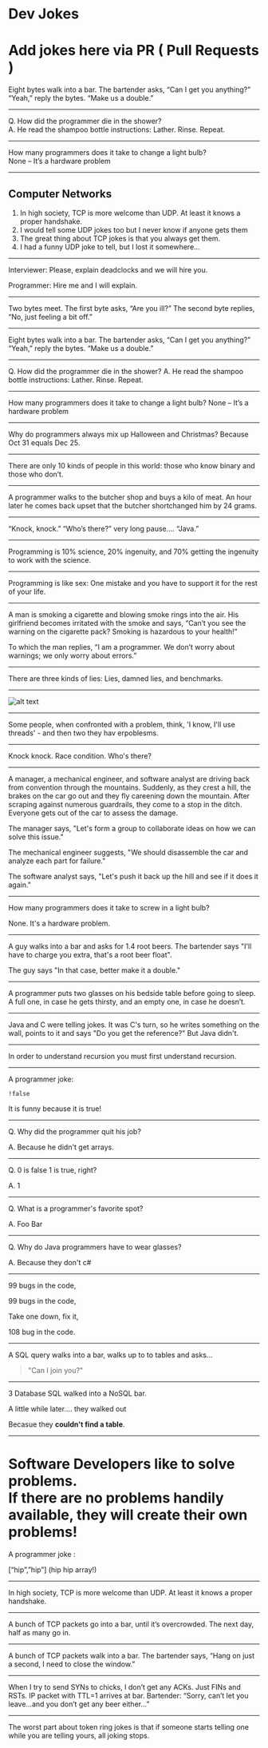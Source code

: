 # Dev Jokes

Add jokes here via PR ( Pull Requests )
===

Eight bytes walk into a bar.  The bartender asks, “Can I get you anything?” <br>
“Yeah,” reply the bytes.  “Make us a double.”

---
Q. How did the programmer die in the shower?<br>
A. He read the shampoo bottle instructions: Lather. Rinse. Repeat.

---

How many programmers does it take to change a light bulb?<br>
None – It’s a hardware problem

---

## Computer Networks
1. In high society, TCP is more welcome than UDP. At least it knows a proper handshake.
2. I would tell some UDP jokes too but I never know if anyone gets them
3. The great thing about TCP jokes is that you always get them.
4. I had a funny UDP joke to tell, but I lost it somewhere...
---
Interviewer: Please, explain deadclocks and we will hire you.

Programmer: Hire me and I will explain.

---

Two bytes meet.  The first byte asks, “Are you ill?”
The second byte replies, “No, just feeling a bit off.”
***

Eight bytes walk into a bar.  The bartender asks, “Can I get you anything?”
“Yeah,” reply the bytes.  “Make us a double.”

***

Q. How did the programmer die in the shower?
A. He read the shampoo bottle instructions: Lather. Rinse. Repeat.

***

How many programmers does it take to change a light bulb?
None – It’s a hardware problem

***

Why do programmers always mix up Halloween and Christmas?
Because Oct 31 equals Dec 25.

***

There are only 10 kinds of people in this world: those who know binary and those who don’t.

***

A programmer walks to the butcher shop and buys a kilo of meat.  An hour later he comes back upset that the butcher shortchanged him by 24 grams.

***

“Knock, knock.”
“Who’s there?”
very long pause….
“Java.”

***

Programming is 10% science, 20% ingenuity, and 70% getting the ingenuity to work with the science.

***

Programming is like sex:
One mistake and you have to support it for the rest of your life.

***

A man is smoking a cigarette and blowing smoke rings into the air.  His girlfriend becomes irritated with the smoke and says, “Can’t you see the warning on the cigarette pack?  Smoking is hazardous to your health!”

To which the man replies, “I am a programmer.  We don’t worry about warnings; we only worry about errors.”

***

There are three kinds of lies: Lies, damned lies, and benchmarks.

***
![alt text](https://encrypted-tbn0.gstatic.com/images?q=tbn:ANd9GcRg94Tjh7hly0_qYYBpW3Z_sTCzXoaR3Xk6R6WgGl5fY6mVCE0c)
***
Some people, when confronted with a problem, think, 'I know, I'll use threads' - and then two they hav erpoblesms.

***

Knock knock. Race condition. Who's there?

***

A manager, a mechanical engineer, and software analyst are driving back from convention through the mountains. Suddenly, as they crest a hill, the brakes on the car go out and they fly careening down the mountain. After scraping against numerous guardrails, they come to a stop in the ditch. Everyone gets out of the car to assess the damage.

The manager says, "Let's form a group to collaborate ideas on how we can solve this issue."

The mechanical engineer suggests, "We should disassemble the car and analyze each part for failure."

The software analyst says, "Let's push it back up the hill and see if it does it again."

***
How many programmers does it take to screw in a light bulb?

None. It's a hardware problem.

***
A guy walks into a bar and asks for 1.4 root beers. The bartender says "I'll have to charge you extra, that's a root beer float".

The guy says "In that case, better make it a double."

***

A programmer puts two glasses on his bedside table before going to sleep. A full one, in case he gets thirsty, and an empty one, in case he doesn’t.

***

Java and C were telling jokes. It was C's turn, so he writes something on the wall, points to it and says "Do you get the reference?" But Java didn't.

***

In order to understand recursion you must first understand recursion.
***
A programmer joke:

```!false```

It is funny because it is true!

---

Q. Why did the programmer quit his job?

A. Because he didn't get arrays.

---

Q. 0 is false 1 is true, right?

A. 1

---

Q. What is a programmer's favorite spot?

A. Foo Bar

---

Q. Why do Java programmers have to wear glasses?

A. Because they don't c#

---

99 bugs in the code,

99 bugs in the code,

Take one down, fix it,

108 bug in the code.

---
A SQL query walks into a bar, walks up to to tables and asks...

>"Can I join you?"

---
3 Database SQL walked into a NoSQL bar.

A little while later....
they walked out 

Becasue they **couldn't find a table**.

---


Software Developers like to solve problems.<br>
If there are no problems handily available, they will create their own problems!
=======
A programmer joke :

[“hip”,”hip”] (hip hip array!)

---

In high society, TCP is more welcome than UDP. At least it knows a proper handshake.

---
A bunch of TCP packets go into a bar, until it’s overcrowded. The next day, half as many go in.

---
A bunch of TCP packets walk into a bar. The bartender says, “Hang on just a second, I need to close the window.”

---
When I try to send SYNs to chicks, I don’t get any ACKs. Just FINs and RSTs.
IP packet with TTL=1 arrives at bar. Bartender: “Sorry, can’t let you leave…and you don’t get any beer either…”

---
The worst part about token ring jokes is that if someone starts telling one while you are telling yours, all joking stops.
